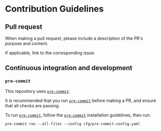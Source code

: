 # Contribution Guidelines

## Pull request

When making a pull request, please include a description of the PR's purpose
and content.

If applicable, link to the corresponding issue.

## Continuous integration and development

### `pre-commit`

This repository uses [`pre-commit`].

It is recommended that you run [`pre-commit`] before making a PR, and ensure
that all checks are passing.

To run [`pre-commit`], follow the [`pre-commit`] installation guidelines, then
run:

```shell
pre-commit run --all-files --config cfg/pre-commit-config.yaml
```

[`pre-commit`]: https://github.com/pre-commit/pre-commit
